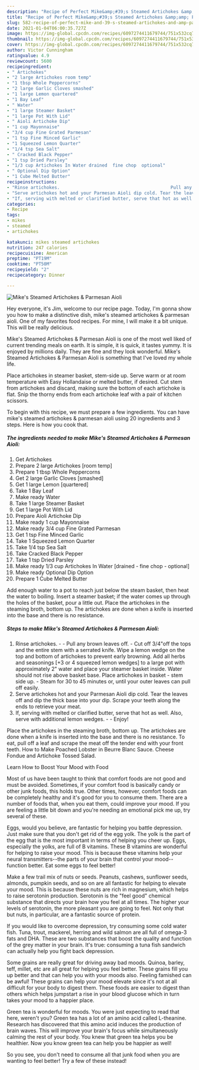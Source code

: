 ```yaml
---
description: "Recipe of Perfect Mike&amp;#39;s Steamed Artichokes &amp;amp; Parmesan Aioli"
title: "Recipe of Perfect Mike&amp;#39;s Steamed Artichokes &amp;amp; Parmesan Aioli"
slug: 582-recipe-of-perfect-mike-and-39-s-steamed-artichokes-and-amp-parmesan-aioli
date: 2021-01-04T06:00:35.727Z
image: https://img-global.cpcdn.com/recipes/6097274411679744/751x532cq70/mikes-steamed-artichokes-parmesan-aioli-recipe-main-photo.jpg
thumbnail: https://img-global.cpcdn.com/recipes/6097274411679744/751x532cq70/mikes-steamed-artichokes-parmesan-aioli-recipe-main-photo.jpg
cover: https://img-global.cpcdn.com/recipes/6097274411679744/751x532cq70/mikes-steamed-artichokes-parmesan-aioli-recipe-main-photo.jpg
author: Victor Cunningham
ratingvalue: 4.9
reviewcount: 5600
recipeingredient:
- " Artichokes"
- "2 large Artichokes room temp"
- "1 tbsp Whole Peppercorns"
- "2 large Garlic Cloves smashed"
- "1 large Lemon quartered"
- "1 Bay Leaf"
- " Water"
- "1 large Steamer Basket"
- "1 large Pot With Lid"
- " Aioli Artichoke Dip"
- "1 cup Mayonnaise"
- "3/4 cup Fine Grated Parmesan"
- "1 tsp Fine Minced Garlic"
- "1 Squeezed Lemon Quarter"
- "1/4 tsp Sea Salt"
- " Cracked Black Pepper"
- "1 tsp Dried Parsley"
- "1/3 cup Artichokes In Water drained  fine chop  optional"
- " Optional Dip Option"
- "1 Cube Melted Butter"
recipeinstructions:
- "Rinse artichokes.                                          Pull any brown leaves off.                        Cut off 3/4&#34;off the tops and the entire stem with a serrated knife.                                                             Wipe a lemon wedge on the top and bottom of artichokes to prevent early browning.                                                                                                              Add all herbs and seasonings [+3 or 4 squeezed lemon wedges] to a large pot with approximately 2&#34; water and place your steamer basket inside. Water should not rise above basket base.                                                                                                                                                                    Place artichokes in basket - stem side up. Steam for 30 to 45 minutes or, until your outer leaves can pull off easily."
- "Serve artichokes hot and your Parmesan Aioli dip cold. Tear the leaves off and dip the thick base into your dip. Scrape your teeth along the ends to retrieve your meat."
- "If, serving with melted or clarified butter, serve that hot as well. Also, serve with additional lemon wedges.   Enjoy!"
categories:
- Recipe
tags:
- mikes
- steamed
- artichokes

katakunci: mikes steamed artichokes 
nutrition: 247 calories
recipecuisine: American
preptime: "PT19M"
cooktime: "PT50M"
recipeyield: "2"
recipecategory: Dinner

---
```



![Mike&#39;s Steamed Artichokes &amp; Parmesan Aioli](https://img-global.cpcdn.com/recipes/6097274411679744/751x532cq70/mikes-steamed-artichokes-parmesan-aioli-recipe-main-photo.jpg)

Hey everyone, it's Jim, welcome to our recipe page. Today, I'm gonna show you how to make a distinctive dish, mike&#39;s steamed artichokes &amp; parmesan aioli. One of my favorites food recipes. For mine, I will make it a bit unique. This will be really delicious.

Mike&#39;s Steamed Artichokes &amp; Parmesan Aioli is one of the most well liked of current trending meals on earth. It is simple, it is quick, it tastes yummy. It is enjoyed by millions daily. They are fine and they look wonderful. Mike&#39;s Steamed Artichokes &amp; Parmesan Aioli is something that I've loved my whole life.

Place artichokes in steamer basket, stem-side up. Serve warm or at room temperature with Easy Hollandaise or melted butter, if desired. Cut stem from artichokes and discard, making sure the bottom of each artichoke is flat. Snip the thorny ends from each artichoke leaf with a pair of kitchen scissors.


To begin with this recipe, we must prepare a few ingredients. You can have mike&#39;s steamed artichokes &amp; parmesan aioli using 20 ingredients and 3 steps. Here is how you cook that.

<!--inarticleads1-->

##### The ingredients needed to make Mike&#39;s Steamed Artichokes &amp; Parmesan Aioli:

1. Get  Artichokes
1. Prepare 2 large Artichokes [room temp]
1. Prepare 1 tbsp Whole Peppercorns
1. Get 2 large Garlic Cloves [smashed]
1. Get 1 large Lemon [quartered]
1. Take 1 Bay Leaf
1. Make ready  Water
1. Take 1 large Steamer Basket
1. Get 1 large Pot With Lid
1. Prepare  Aioli Artichoke Dip
1. Make ready 1 cup Mayonnaise
1. Make ready 3/4 cup Fine Grated Parmesan
1. Get 1 tsp Fine Minced Garlic
1. Take 1 Squeezed Lemon Quarter
1. Take 1/4 tsp Sea Salt
1. Take  Cracked Black Pepper
1. Take 1 tsp Dried Parsley
1. Make ready 1/3 cup Artichokes In Water [drained - fine chop - optional]
1. Make ready  Optional Dip Option
1. Prepare 1 Cube Melted Butter


Add enough water to a pot to reach just below the steam basket, then heat the water to boiling. Insert a steamer basket; if the water comes up through the holes of the basket, pour a little out. Place the artichokes in the steaming broth, bottom up. The artichokes are done when a knife is inserted into the base and there is no resistance. 

<!--inarticleads2-->

##### Steps to make Mike&#39;s Steamed Artichokes &amp; Parmesan Aioli:

1. Rinse artichokes.                                         -  - Pull any brown leaves off.                        - Cut off 3/4&#34;off the tops and the entire stem with a serrated knife.                                                             Wipe a lemon wedge on the top and bottom of artichokes to prevent early browning.                                                                                                              Add all herbs and seasonings [+3 or 4 squeezed lemon wedges] to a large pot with approximately 2&#34; water and place your steamer basket inside. Water should not rise above basket base.                                                                                                                                                                    Place artichokes in basket - stem side up. - Steam for 30 to 45 minutes or, until your outer leaves can pull off easily.
1. Serve artichokes hot and your Parmesan Aioli dip cold. Tear the leaves off and dip the thick base into your dip. Scrape your teeth along the ends to retrieve your meat.
1. If, serving with melted or clarified butter, serve that hot as well. Also, serve with additional lemon wedges.  -  - Enjoy!


Place the artichokes in the steaming broth, bottom up. The artichokes are done when a knife is inserted into the base and there is no resistance. To eat, pull off a leaf and scrape the meat off the tender end with your front teeth. How to Make Poached Lobster in Beurre Blanc Sauce. Cheese Fondue and Artichoke Tossed Salad. 

Learn How to Boost Your Mood with Food


Most of us have been taught to think that comfort foods are not good and must be avoided. Sometimes, if your comfort food is basically candy or other junk foods, this holds true. Other times, however, comfort foods can be completely healthy and it's good for you to consume them. There are a number of foods that, when you eat them, could improve your mood. If you are feeling a little bit down and you're needing an emotional pick me up, try several of these.

Eggs, would you believe, are fantastic for helping you battle depression. Just make sure that you don't get rid of the egg yolk. The yolk is the part of the egg that is the most important in terms of helping you cheer up. Eggs, especially the yolks, are full of B vitamins. These B vitamins are wonderful for helping to raise your mood. This is because these vitamins help your neural transmitters--the parts of your brain that control your mood--function better. Eat some eggs to feel better!

Make a few trail mix of nuts or seeds. Peanuts, cashews, sunflower seeds, almonds, pumpkin seeds, and so on are all fantastic for helping to elevate your mood. This is because these nuts are rich in magnesium, which helps to raise serotonin production. Serotonin is the "feel good" chemical substance that directs your brain how you feel at all times. The higher your levels of serotonin, the more pleasant you are going to feel. Not only that but nuts, in particular, are a fantastic source of protein.

If you would like to overcome depression, try consuming some cold water fish. Tuna, trout, mackerel, herring and wild salmon are all full of omega-3 fats and DHA. These are two substances that boost the quality and function of the grey matter in your brain. It's true: consuming a tuna fish sandwich can actually help you fight back depression. 

Some grains are really great for driving away bad moods. Quinoa, barley, teff, millet, etc are all great for helping you feel better. These grains fill you up better and that can help you with your moods also. Feeling famished can be awful! These grains can help your mood elevate since it's not at all difficult for your body to digest them. These foods are easier to digest than others which helps jumpstart a rise in your blood glucose which in turn takes your mood to a happier place.

Green tea is wonderful for moods. You were just expecting to read that here, weren't you? Green tea has a lot of an amino acid called L-theanine. Research has discovered that this amino acid induces the production of brain waves. This will improve your brain's focus while simultaneously calming the rest of your body. You knew that green tea helps you be healthier. Now you know green tea can help you be happier as well!

So you see, you don't need to consume all that junk food when you are wanting to feel better! Try a few of these instead!

